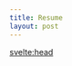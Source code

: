 ```yaml
---
title: Resume
layout: post
---
```


<script>
  import Intro from "$lib/components/intro.md"
  import Resume from "$lib/components/resume.md"
</script>

<Intro />
<Resume />

<svelte:head>
  <title>Resume | Samuel Hodges</title>
  <meta name="description" content="A minimal content focused markdown sveltekit template.">
</svelte:head>
